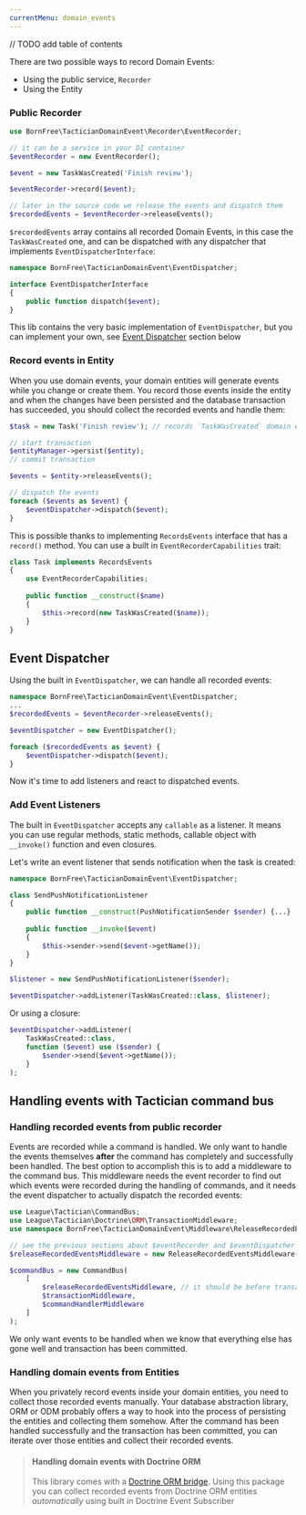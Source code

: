 ```yaml
---
currentMenu: domain_events
---
```


// TODO add table of contents 


There are two possible ways to record Domain Events:

* Using the public service, `Recorder`
* Using the Entity

### Public Recorder

```php
use BornFree\TacticianDomainEvent\Recorder\EventRecorder;

// it can be a service in your DI container
$eventRecorder = new EventRecorder();

$event = new TaskWasCreated('Finish review');

$eventRecorder->record($event);

// later in the source code we release the events and dispatch them
$recordedEvents = $eventRecorder->releaseEvents();
```

`$recordedEvents` array contains all recorded Domain Events, in this case the `TaskWasCreated` one, and can be dispatched with any dispatcher that implements `EventDispatcherInterface`:
 
 ```php
 namespace BornFree\TacticianDomainEvent\EventDispatcher;
 
 interface EventDispatcherInterface
 {
     public function dispatch($event);
 }
 ```
 
 This lib contains the very basic implementation of `EventDispatcher`, but you can implement your own, see [Event Dispatcher](#event-dispatcher) section below

### Record events in Entity

When you use domain events, your domain entities will generate events while you change or create them. You record those events inside the entity and when the changes have been persisted and the database transaction has succeeded, you should collect the recorded events and handle them:

```php
$task = new Task('Finish review'); // records `TaskWasCreated` domain event

// start transaction
$entityManager->persist($entity);
// commit transaction

$events = $entity->releaseEvents();

// dispatch the events
foreach ($events as $event) {
    $eventDispatcher->dispatch($event);
}
```

This is possible thanks to implementing `RecordsEvents` interface that has a `record()` method. You can use a built in `EventRecorderCapabilities` trait:

```php
class Task implements RecordsEvents
{
    use EventRecorderCapabilities;
    
    public function __construct($name)
    {
        $this->record(new TaskWasCreated($name));
    }
}

```

## Event Dispatcher

Using the built in `EventDispatcher`, we can handle all recorded events:

```php
namespace BornFree\TacticianDomainEvent\EventDispatcher;
...
$recordedEvents = $eventRecorder->releaseEvents();

$eventDispatcher = new EventDispatcher();

foreach ($recordedEvents as $event) {
    $eventDispatcher->dispatch($event);
}
```

Now it's time to add listeners and react to dispatched events.

### Add Event Listeners

The built in `EventDispatcher` accepts any `callable` as a listener. It means you can use regular methods, static methods, callable object with `__invoke()` function and even closures.

Let's write an event listener that sends notification when the task is created:

```php
namespace BornFree\TacticianDomainEvent\EventDispatcher;

class SendPushNotificationListener
{
    public function __construct(PushNotificationSender $sender) {...}
    
    public function __invoke($event)
    {
        $this->sender->send($event->getName());
    }
}

$listener = new SendPushNotificationListener($sender);

$eventDispatcher->addListener(TaskWasCreated::class, $listener);
```

Or using a closure:

```php
$eventDispatcher->addListener(
    TaskWasCreated::class,
    function ($event) use ($sender) {
        $sender->send($event->getName());
    }
);

```

## Handling events with Tactician command bus

### Handling recorded events from public recorder

Events are recorded while a command is handled. We only want to handle the events themselves **after** the command has completely and successfully been handled. The best option to accomplish this is to add a middleware to the command bus. This middleware needs the event recorder to find out which events were recorded during the handling of commands, and it needs the event dispatcher to actually dispatch the recorded events:

```php
use League\Tactician\CommandBus;
use League\Tactician\Doctrine\ORM\TransactionMiddleware;
use namespace BornFree\TacticianDomainEvent\Middleware\ReleaseRecordedEventsMiddleware;

// see the previous sections about $eventRecorder and $eventDispatcher
$releaseRecordedEventsMiddleware = new ReleaseRecordedEventsMiddleware($eventRecorder, $eventDispatcher);

$commandBus = new CommandBus(
    [
        $releaseRecordedEventsMiddleware, // it should be before transaction middleware
        $transactionMiddleware,
        $commandHandlerMiddleware
    ]
);

```

We only want events to be handled when we know that everything else has gone well and transaction has been committed.

### Handling domain events from Entities

When you privately record events inside your domain entities, you need to collect those recorded events manually. Your database abstraction library, ORM or ODM probably offers a way to hook into the process of persisting the entities and collecting them somehow. After the command has been handled successfully and the transaction has been committed, you can iterate over those entities and collect their recorded events.

> #### Handling domain events with Doctrine ORM
> 
> This library comes with a [Doctrine ORM bridge](https://bornfreee.github.io/tactician-doctrine-domain-events). Using this package you can collect recorded events from Doctrine ORM entities *automatically* using built in Doctrine Event Subscriber
